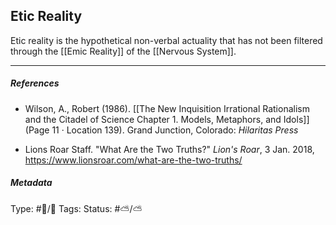 ## Etic Reality  # 

Etic reality is the hypothetical non-verbal actuality that has not been filtered through the [[Emic Reality]] of the [[Nervous System]]. 

___

##### References

- Wilson, A., Robert (1986). [[The New Inquisition Irrational Rationalism and the Citadel of Science Chapter 1. Models, Metaphors, and Idols]] (Page 11 · Location 139). Grand Junction, Colorado: _Hilaritas Press_

- Lions Roar Staff. "What Are the Two Truths?" _Lion's Roar_, 3 Jan. 2018, https://www.lionsroar.com/what-are-the-two-truths/

##### Metadata

Type: #🔵/🔵 
Tags: 
Status: #⛅️/⛅️ 